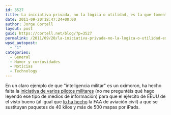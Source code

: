 ```yaml
---
id: 3527
title: La iniciativa privada, no la lógica o utilidad, es la que fomenta la adopción de la tecnología
date: 2011-09-20T18:47:24+00:00
author: Jorge Cortell
layout: post
guid: https://cortell.net/blog/?p=3527
permalink: /2011/09/20/la-iniciativa-privada-no-la-logica-o-utilidad-es-la-que-fomenta-la-adopcion-de-la-tecnologia/
wpsd_autopost:
  - "1"
categories:
  - General
  - Humor y curiosidades
  - Noticias
  - Technology
---
```

En un claro ejemplo de que "inteligencia militar" es un oxímoron, ha hecho falta la <a title="https://www.dvidshub.net/news/71885/semper-fipad-marine-corps-aviators-use-popular-tablet-afghanistan" href="https://www.dvidshub.net/news/71885/semper-fipad-marine-corps-aviators-use-popular-tablet-afghanistan" target="_blank">iniciativa de varios pilotos militares</a> (no me preguntéis qué hago leyendo ese tipo de medios de información) para que el ejército de EEUU de el visto bueno (al igual que <a title="https://www.aviationschoolsonline.com/blog/apple-ipad-making-its-way-to-a-cockpit-near-you" href="https://www.aviationschoolsonline.com/blog/apple-ipad-making-its-way-to-a-cockpit-near-you" target="_blank">lo ha hecho</a> la FAA de aviación civil) a que se sustituyan paquetes de 40 kilos y más de 500 mapas por iPads.